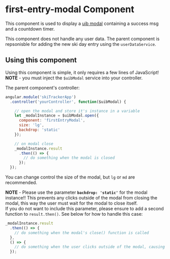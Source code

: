# first-entry-modal Component

This component is used to display a [uib modal](https://angular-ui.github.io/bootstrap/) containing a success msg and a countdown timer.

This component does not handle any user data. The parent component is repsonisble for adding the new ski day entry using the `userDataService`.

## Using this component

Using this component is simple, it only requires a few lines of JavaScript!  
**NOTE** - you must inject the `$uibModal` service into your controller.

The parent component's controller:

```javascript
angular.module('skiTrackerApp')
  .controller('yourController', function($uibModal) {

    // open the modal and store it's instance in a variable
    let _modalInstance = $uibModal.open({
      component: 'firstEntryModal',
      size: 'lg',
      backdrop: 'static'
    });

    // on modal close
    _modalInstance.result
      .then(() => {
        // do something when the modal is closed
      });
  });
```

You can change control the size of the modal, but `lg` or `md` are recommended.

**NOTE** - Please use the parameter **`backdrop: 'static'`** for the modal instance!! This prevents any clicks outside of the modal from closing the modal, this way the user must wait for the modal to close itself.  
If you do not want to include this parameter, please ensure to add a second function to `result.then()`. See below for how to handle this case:

```javascript
_modalInstance.result
  .then(() => {
    // do something when the modal's close() function is called
  },
  () => {
    // do something when the user clicks outside of the modal, causing it close
  });
```